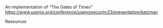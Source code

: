 An implementation of "The Gates of Times" https://www.usenix.org/conference/usenixsecurity23/presentation/katzman

Resources
